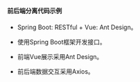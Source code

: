 #### 前后端分离代码示例 


- Spring Boot: RESTful + Vue: Ant Design。


- 使用Spring Boot框架开发接口。


- 前端Vue展示采用Ant Design。


- 前后端数据交互采用Axios。
